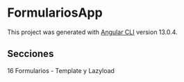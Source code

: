 # FormulariosApp

This project was generated with [Angular CLI](https://github.com/angular/angular-cli) version 13.0.4.

## Secciones
16 Formularios - Template y Lazyload<br>
